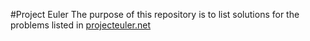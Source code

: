 #Project Euler
The purpose of this repository is to list solutions for the problems listed in [projecteuler.net](https://projecteuler.net/archives)
